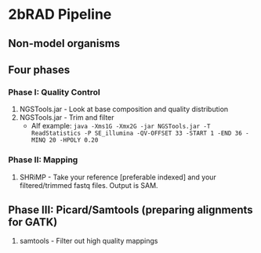# 2bRAD Pipeline
## Non-model organisms

## Four phases

### Phase I: Quality Control
1. NGSTools.jar - Look at base composition and quality distribution
2. NGSTools.jar - Trim and filter
    * Alf example: `java -Xms1G -Xmx2G -jar NGSTools.jar -T ReadStatistics -P SE_illumina -QV-OFFSET 33 -START 1 -END 36 -MINQ 20 -HPOLY 0.20`

### Phase II: Mapping
1. SHRiMP - Take your reference [preferable indexed] and your filtered/trimmed fastq files. Output is SAM.

## Phase III: Picard/Samtools (preparing alignments for GATK)
1. samtools - Filter out high quality mappings
